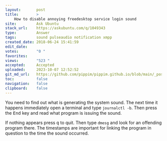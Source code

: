 ```yaml
---
layout:       post
title:        >
    How to disable annoying freedesktop service login sound
site:         Ask Ubuntu
stack_url:    https://askubuntu.com/q/1049343
type:         Answer
tags:         sound pulseaudio notification xmpp
created_date: 2018-06-24 15:41:59
edit_date:    
votes:        "0 "
favorites:    
views:        "523 "
accepted:     Accepted
uploaded:     2023-10-07 12:52:52
git_md_url:   https://github.com/pippim/pippim.github.io/blob/main/_posts/2018/2018-06-24-How-to-disable-annoying-freedesktop-service-login-sound.md
toc:          false
navigation:   false
clipboard:    false
---
```


You need to find out what is generating the system sound. The next time it happens immediately open a terminal and type `journalctl -b`. Then press the <kbd>End</kbd> key and read what program is issuing the sound.

If nothing appears press <kbd>q</kbd> to quit. Then type `dmesg` and look for an offending program there. The timestamps are important for linking the program in question to the time the sound occurred.
